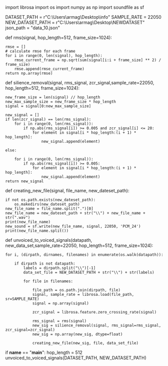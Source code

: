import librosa
import os
import numpy as np
import soundfile as sf

DATASET_PATH = r"C:\Users\armag\Desktop\info"
SAMPLE_RATE = 22050
NEW_DATASET_PATH = r"C:\Users\armag\Desktop\NEWDATASET"
json_path = "data_10.json"


def rms(signal, hop_length=512, frame_size=1024):

    rmse = []
    # calculate rmse for each frame
    for i in range(0, len(signal), hop_length):
        rmse_current_frame = np.sqrt(sum(signal[i:i + frame_size] ** 2) / frame_size)
        rmse.append(rmse_current_frame)
    return np.array(rmse)


def silience_removal(signal, rms_signal, zcr_signal,sample_rate=22050, hop_length=512, frame_size=1024):

    new_frame_size = len(signal) // hop_length
    new_max_sample_size = new_frame_size * hop_length
    signal = signal[0:new_max_sample_size]

    new_signal = []
    if len(zcr_signal) == len(rms_signal):
        for i in range(0, len(rms_signal)):
            if np.abs(rms_signal[i]) >= 0.005 and zcr_signal[i] <= 20:
                for element in signal[i * hop_length:(i + 1) * hop_length]:
                    new_signal.append(element)

    else:

        for i in range(0, len(rms_signal)):
            if np.abs(rms_signal[i]) >= 0.005:
                for element in signal[i * hop_length:(i + 1) * hop_length]:
                    new_signal.append(element)
    return new_signal



def creating_new_file(signal, file_name, new_dateset_path):

    if not os.path.exists(new_dateset_path):
        os.makedirs(new_dateset_path)
    new_file_name = file_name.split(".")[0]
    new_file_name = new_dateset_path + str("\\") + new_file_name + str(".wav")
    print(new_file_name)
    new_sound = sf.write(new_file_name, signal, 22050, 'PCM_24')
    print(new_file_name.split())


def unvoiced_to_voiced_signals(datapath, new_data_set,sample_rate=22050, hop_length=512, frame_size=1024):

    for i, (dirpath, dirnames, filenames) in enumerate(os.walk(datapath)):

        if dirpath is not datapath:
            labels = dirpath.split("\\")[-1]
            data_set_file = NEW_DATASET_PATH + str("\\") + str(labels)

            for file in filenames:

                file_path = os.path.join(dirpath, file)
                signal, sample_rate = librosa.load(file_path, sr=SAMPLE_RATE)
                signal = np.array(signal)

                zcr_signal = librosa.feature.zero_crossing_rate(signal)

                rms_signal = rms(signal)
                new_sig = silience_removal(signal, rms_signal=rms_signal, zcr_signal=zcr_signal)
                new_sig = np.array(new_sig, dtype=float)

                creating_new_file(new_sig, file, data_set_file)

if __name__ == "__main__":
    hop_length = 512
    unvoiced_to_voiced_signals(DATASET_PATH, NEW_DATASET_PATH)




